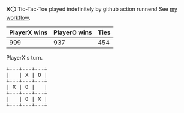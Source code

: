 :x::o: Tic-Tac-Toe played indefinitely by github action runners! See [my workflow](.github/workflows/play.yaml).

|PlayerX wins|PlayerO wins|Ties|
|-|-|-|
|999|937|454|

PlayerX's turn.

<pre>
+---+---+---+
|   | X | O |
+---+---+---+
| X | O |   |
+---+---+---+
|   | O | X |
+---+---+---+
</pre>